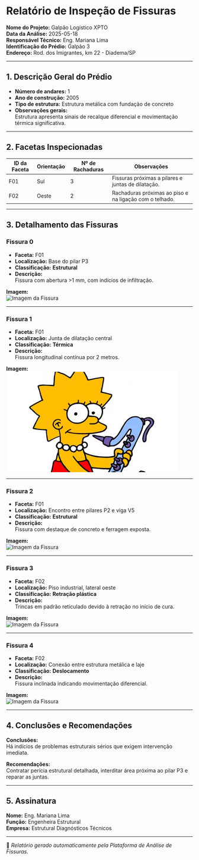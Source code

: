 #  Relatório de Inspeção de Fissuras

**Nome do Projeto:** Galpão Logístico XPTO  
**Data da Análise:** 2025-05-18  
**Responsável Técnico:** Eng. Mariana Lima  
**Identificação do Prédio:** Galpão 3  
**Endereço:** Rod. dos Imigrantes, km 22 - Diadema/SP

---

## 1. Descrição Geral do Prédio

- **Número de andares:** 1
- **Ano de construção:** 2005
- **Tipo de estrutura:** Estrutura metálica com fundação de concreto
- **Observações gerais:**  
  Estrutura apresenta sinais de recalque diferencial e movimentação térmica significativa.

---

## 2. Facetas Inspecionadas

| ID da Faceta | Orientação | Nº de Rachaduras | Observações |
|--------------|------------|------------------|-------------|
| F01 | Sul | 3 | Fissuras próximas a pilares e juntas de dilatação. |
| F02 | Oeste | 2 | Rachaduras próximas ao piso e na ligação com o telhado. |

---

## 3. Detalhamento das Fissuras

### Fissura 0

- **Faceta:** F01
- **Localização:** Base do pilar P3
- **Classificação:** **Estrutural**
- **Descrição:**  
  Fissura com abertura &gt;1 mm, com indícios de infiltração.

**Imagem:**  
![Imagem da Fissura](images/fissura_estrutural_1.jpg)

---
### Fissura 1

- **Faceta:** F01
- **Localização:** Junta de dilatação central
- **Classificação:** **Térmica**
- **Descrição:**  
  Fissura longitudinal contínua por 2 metros.

**Imagem:**  
![Imagem da Fissura](images/fissura_termica_1.jpg)

---
### Fissura 2

- **Faceta:** F01
- **Localização:** Encontro entre pilares P2 e viga V5
- **Classificação:** **Estrutural**
- **Descrição:**  
  Fissura com destaque de concreto e ferragem exposta.

**Imagem:**  
![Imagem da Fissura](images/fissura_estrutural_2.jpg)

---
### Fissura 3

- **Faceta:** F02
- **Localização:** Piso industrial, lateral oeste
- **Classificação:** **Retração plástica**
- **Descrição:**  
  Trincas em padrão reticulado devido à retração no início de cura.

**Imagem:**  
![Imagem da Fissura](images/fissura_piso.jpg)

---
### Fissura 4

- **Faceta:** F02
- **Localização:** Conexão entre estrutura metálica e laje
- **Classificação:** **Deslocamento**
- **Descrição:**  
  Fissura inclinada indicando movimentação diferencial.

**Imagem:**  
![Imagem da Fissura](images/fissura_conexao.jpg)

---

## 4. Conclusões e Recomendações

**Conclusões:**  
Há indícios de problemas estruturais sérios que exigem intervenção imediata.

**Recomendações:**  
Contratar perícia estrutural detalhada, interditar área próxima ao pilar P3 e reparar as juntas.

---

## 5. Assinatura

**Nome:** Eng. Mariana Lima  
**Função:** Engenheira Estrutural  
**Empresa:** Estrutural Diagnósticos Técnicos

---

📄 *Relatório gerado automaticamente pela Plataforma de Análise de Fissuras.*
